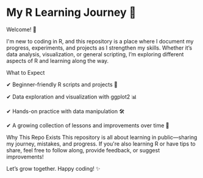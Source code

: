 # My R Learning Journey 🚀
Welcome! 👋

I'm new to coding in R, and this repository is a place where I document my progress, experiments, and projects as I strengthen my skills. Whether it’s data analysis, visualization, or general scripting, I’m exploring different aspects of R and learning along the way.

What to Expect


✔ Beginner-friendly R scripts and projects 📂


✔ Data exploration and visualization with ggplot2 📊


✔ Hands-on practice with data manipulation 🛠️


✔ A growing collection of lessons and improvements over time 🔄

Why This Repo Exists
This repository is all about learning in public—sharing my journey, mistakes, and progress. If you're also learning R or have tips to share, feel free to follow along, provide feedback, or suggest improvements!

Let’s grow together. Happy coding! ✨
